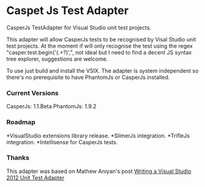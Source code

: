 Caspet Js Test Adapter
======================
CasperJs TestAdapter for Visual Studio unit test projects.

This adapter will allow CasperJs tests to be recognised by Visal Studio unit test projects. At the moment if will only recognise the test using the regex "casper\.test\.begin\('(.+?)',", not ideal but I need to find a decent JS syntax tree explorer, suggestions are welcome.

To use just build and install the VSIX. The adapter is system independent so there's no prerequisite to have PhantomJs or CasperJs installed.

### Current Versions ### 

CasperJs: 1.1.Beta
PhantomJs: 1.9.2

### Roadmap ### 
*VisualStudio extensions library release.
*SlimerJs integration.
*TrifleJs integration.
*Intellisense for CasperJs tests.

### Thanks ### 
This adapter was based on Mathew Aniyan's post [Writing a Visual Studio 2012 Unit Test Adapter](http://blogs.msdn.com/b/visualstudioalm/archive/2012/07/31/writing-a-visual-studio-2012-unit-test-adapter.aspx)

